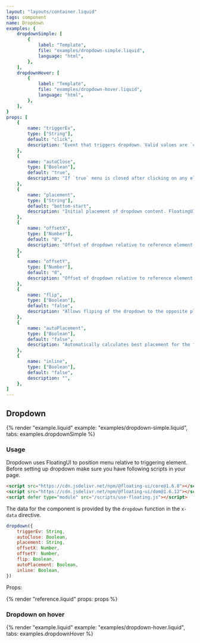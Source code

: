 ```yaml
---
layout: "layouts/container.liquid"
tags: component
name: Dropdown
examples: {
    dropdownSimple: [
        {
            label: "Template",
            file: "examples/dropdown-simple.liquid",
            language: "html",
        },
    ],
    dropdownHover: [
        {
            label: "Template",
            file: "examples/dropdown-hover.liquid",
            language: "html",
        },
    ],
}
props: [
    {
        name: "triggerEv",
        type: ["String"],
        default: "click",
        description: "Event that triggers dropdown. Valid values are `click` or `hover`.",
    },
    {
        name: "autoClose",
        type: ["Boolean"],
        default: "true",
        description: "If `true` menu is closed after clicking on any element inside.",
    },
    {
        name: "placement",
        type: ["String"],
        default: "bottom-start",
        description: "Initial placement of dropdown content. FloatingUI option, see documentation for examples and usage.",
    },
    {
        name: "offsetX",
        type: ["Number"],
        default: "0",
        description: "Offset of dropdown relative to reference element. FloatingUI option, see documentation for examples and usage.",
    },
    {
        name: "offsetY",
        type: ["Number"],
        default: "0",
        description: "Offset of dropdown relative to reference element. FloatingUI option, see documentation for examples and usage.",
    },
    {
        name: "flip",
        type: ["Boolean"],
        default: "false",
        description: "Allows fliping of the dropdown to the opposite placement if outside of current view. FloatingUI option, see documentation for examples and usage.",
    },
    {
        name: "autoPlacement",
        type: ["Boolean"],
        default: "false",
        description: "Automatically calculates best placement for the floating element. FloatingUI option, see documentation for examples and usage.",
    },
    {
        name: "inline",
        type: ["Boolean"],
        default: "false",
        description: "",
    },
]
---
```

## Dropdown

{% render "example.liquid" example: "examples/dropdown-simple.liquid", tabs: examples.dropdownSimple %}

### Usage

Dropdown uses FloatingUI to position menu relative to triggering element. Before setting up dropdown make sure you have following scripts in your page.

```html
<script src="https://cdn.jsdelivr.net/npm/@floating-ui/core@1.6.8"></script>
<script src="https://cdn.jsdelivr.net/npm/@floating-ui/dom@1.6.12"></script>
<script defer type="module" src="/scripts/use-floating.js"></script>
```

The data for the component is provided by the `dropdown` function in the `x-data` directive.

```javascript
dropdown({
    triggerEv: String,
    autoClose: Boolean,
    placement: String,
    offsetX: Number,
    offsetY: Number,
    flip: Boolean,
    autoPlacement: Boolean,
    inline: Boolean,
})
```
Props:

{% render "reference.liquid" props: props %}

### Dropdown on hover

{% render "example.liquid" example: "examples/dropdown-hover.liquid", tabs: examples.dropdownHover %}
